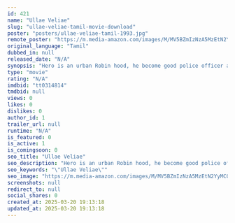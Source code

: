 ```yaml
---
id: 421
name: "Ullae Veliae"
slug: "ullae-veliae-tamil-movie-download"
poster: "posters/ullae-veliae-tamil-1993.jpg"
remote_poster: "https://m.media-amazon.com/images/M/MV5BZmIzNzA5MzEtN2YyMC00MDFmLThiZjYtNWQ2YzMwMjRlMGYyXkEyXkFqcGdeQXVyMjA4OTI5NDQ@._V1_SX300.jpg"
original_language: "Tamil"
dubbed_in: null
released_date: "N/A"
synopsis: "Hero is an urban Robin hood, he become good police officer after realizing his mistakes."
type: "movie"
rating: "N/A"
imdbid: "tt0314814"
tmdbid: null
views: 0
likes: 0
dislikes: 0
author_id: 1
trailer_url: null
runtime: "N/A"
is_featured: 0
is_active: 1
is_comingsoon: 0
seo_title: "Ullae Veliae"
seo_description: "Hero is an urban Robin hood, he become good police officer after realizing his mistakes."
seo_keywords: "\"Ullae Veliae\""
seo_image: "https://m.media-amazon.com/images/M/MV5BZmIzNzA5MzEtN2YyMC00MDFmLThiZjYtNWQ2YzMwMjRlMGYyXkEyXkFqcGdeQXVyMjA4OTI5NDQ@._V1_SX300.jpg"
screenshots: null
redirect_to: null
social_shares: 0
created_at: 2025-03-20 19:13:18
updated_at: 2025-03-20 19:13:18
---
```



